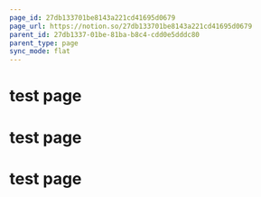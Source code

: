 ```yaml
---
page_id: 27db133701be8143a221cd41695d0679
page_url: https://notion.so/27db133701be8143a221cd41695d0679
parent_id: 27db1337-01be-81ba-b8c4-cdd0e5dddc80
parent_type: page
sync_mode: flat
---
```


# test page

# test page
# test page

